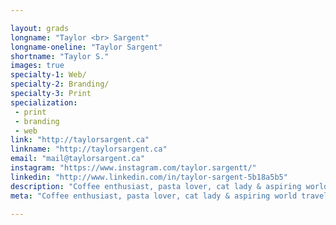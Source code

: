 ```yaml
---

layout: grads
longname: "Taylor <br> Sargent"
longname-oneline: "Taylor Sargent"
shortname: "Taylor S."
images: true
specialty-1: Web/
specialty-2: Branding/
specialty-3: Print
specialization:
 - print
 - branding
 - web
link: "http://taylorsargent.ca"
linkname: "http://taylorsargent.ca"
email: "mail@taylorsargent.ca"
instagram: "https://www.instagram.com/taylor.sargentt/"
linkedin: "http://www.linkedin.com/in/taylor-sargent-5b18a5b5"
description: "Coffee enthusiast, pasta lover, cat lady & aspiring world traveler."
meta: "Coffee enthusiast, pasta lover, cat lady & aspiring world traveler."

---
```

